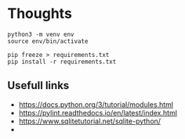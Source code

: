 # Thoughts

~~~
python3 -m venv env
source env/bin/activate

pip freeze > requirements.txt
pip install -r requirements.txt
~~~

## Usefull links

- https://docs.python.org/3/tutorial/modules.html
- https://pylint.readthedocs.io/en/latest/index.html
- https://www.sqlitetutorial.net/sqlite-python/
- 